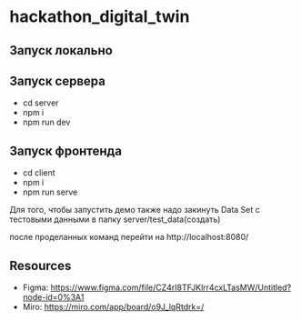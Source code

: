 # hackathon_digital_twin

## Запуск локально

## Запуск сервера
- cd server
- npm i
- npm run dev

## Запуск фронтенда 
- cd client
- npm i
- npm run serve


Для того, чтобы запустить демо также надо закинуть Data Set с тестовыми данными в папку server/test_data(создать) 

после проделанных команд перейти на http://localhost:8080/

## Resources
- Figma: https://www.figma.com/file/CZ4rI8TFJKlrr4cxLTasMW/Untitled?node-id=0%3A1
- Miro: https://miro.com/app/board/o9J_lqRtdrk=/
